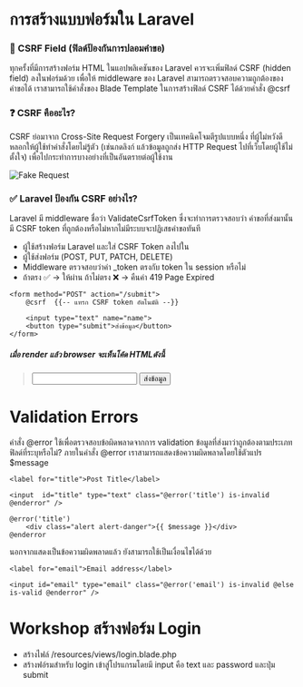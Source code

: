 # การสร้างแบบฟอร์มใน Laravel

### 🔐 CSRF Field (ฟิลด์ป้องกันการปลอมคำขอ)

ทุกครั้งที่มีการสร้างฟอร์ม HTML ในแอปพลิเคชันของ Laravel ควรจะเพิ่มฟิลด์ CSRF (hidden field) ลงในฟอร์มด้วย เพื่อให้ middleware ของ Laravel สามารถตรวจสอบความถูกต้องของคำขอได้ เราสามารถใช้คำสั่งของ Blade Template ในการสร้างฟิลด์ CSRF ได้ด้วยคำสั่ง @csrf

### ❓ CSRF คืออะไร?

CSRF ย่อมาจาก Cross-Site Request Forgery เป็นเทคนิคโจมตีรูปแบบหนึ่ง ที่ผู้ไม่หวังดีหลอกให้ผู้ใช้ทำคำสั่งโดยไม่รู้ตัว (เช่นกดลิงก์ แล้วข้อมูลถูกส่ง HTTP Request ไปที่เว็บโดยผู้ใช้ไม่ตั้งใจ) เพื่อไปกระทำการบางอย่างที่เป็นอันตรายต่อผู้ใช้งาน

![Fake Request](fake_request.jpg)

### ✅ Laravel ป้องกัน CSRF อย่างไร?

Laravel มี middleware ชื่อว่า ValidateCsrfToken ซึ่งจะทำการตรวจสอบว่า คำขอที่ส่งมานั้นมี CSRF token ที่ถูกต้องหรือไม่หากไม่มีระบบจะปฏิเสธคำขอทันที

- ผู้ใช้สร้างฟอร์ม Laravel และใส่ CSRF Token ลงไปใน <input type="hidden" name="_token">
- ผู้ใช้ส่งฟอร์ม (POST, PUT, PATCH, DELETE)
- Middleware ตรวจสอบว่าค่า \_token ตรงกับ token ใน session หรือไม่
- ถ้าตรง ✅ → ให้ผ่าน
  ถ้าไม่ตรง ❌ → คืนค่า 419 Page Expired

```
<form method="POST" action="/submit">
    @csrf  {{-- แทรก CSRF token อัตโนมัติ --}}

    <input type="text" name="name">
    <button type="submit">ส่งข้อมูล</button>
</form>
```

##### เมื่อ render แล้ว browser จะเห็นโค้ด HTMLดังนี้

> <form method="POST" action="/submit">
>     <input type="hidden" name="_token" value="eyJpdiI6I...">
>     <input type="text" name="name">
>     <button type="submit">ส่งข้อมูล</button>
> </form>

# Validation Errors

คำสั่ง @error ใช้เพื่อตรวจสอบข้อผิดพลาดจากการ validation ข้อมูลที่ส่งมาว่าถูกต้องตามประเภทฟิลด์ที่ระบุหรือไม่?
ภายในคำสั่ง @error เราสามารถแสดงข้อความผิดพลาดโดยใช้ตัวแปร $message

```
<label for="title">Post Title</label>

<input  id="title" type="text" class="@error('title') is-invalid @enderror" />

@error('title')
    <div class="alert alert-danger">{{ $message }}</div>
@enderror
```

นอกจากแสดงเป็นข้อความผิดพลาดแล้ว ยังสามารถใช้เป็นเงื่อนไขได้ด้วย

```
<label for="email">Email address</label>

<input id="email" type="email" class="@error('email') is-invalid @else is-valid @enderror" />
```

# Workshop สร้างฟอร์ม Login

- สร้างไฟล์ /resources/views/login.blade.php
- สร้างฟอ์รมสำหรับ login เข้าสู่โปรแกรมโดยมี input คือ text และ password และปุ่ม submit
